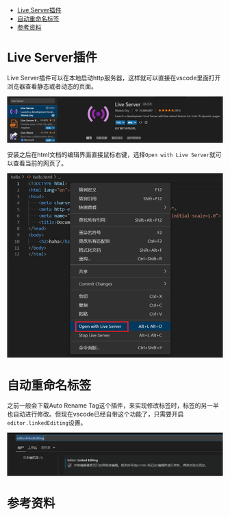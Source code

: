 - [Live Server插件](#live-server插件)
- [自动重命名标签](#自动重命名标签)
- [参考资料](#参考资料)

# Live Server插件

Live Server插件可以在本地启动http服务器，这样就可以直接在vscode里面打开浏览器查看静态或者动态的页面。

![live-server](live-server.PNG)

安装之后在html文档的编辑界面直接鼠标右键，选择`Open with Live Server`就可以查看当前的网页了。

![open-with-live-server](open-with-live-server.png)

# 自动重命名标签

之前一般会下载Auto Rename Tag这个插件，来实现修改标签时，标签的另一半也自动进行修改。但现在vscode已经自带这个功能了，只需要开启`editor.linkedEditing`设置。

![linked-edit.png](linked-edit.png)

# 参考资料
